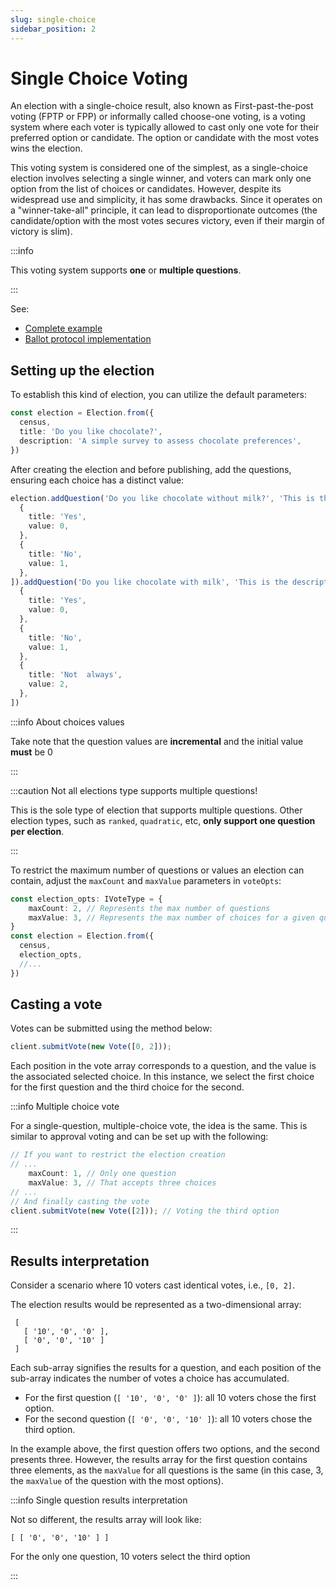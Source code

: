 ```yaml
---
slug: single-choice
sidebar_position: 2
---
```


# Single Choice Voting

An election with a single-choice result, also known as First-past-the-post voting (FPTP or FPP) or informally called
choose-one voting, is a voting system where each voter is typically allowed to cast only one vote for their preferred
option or candidate. The option or candidate with the most votes wins the election.

This voting system is considered one of the simplest, as a single-choice election involves selecting a single winner,
and voters can mark only one option from the list of choices or candidates. However, despite its widespread use and
simplicity, it has some drawbacks. Since it operates on a "winner-take-all" principle, it can lead to disproportionate
outcomes (the candidate/option with the most votes secures victory, even if their margin of victory is slim).

:::info

This voting system supports **one** or **multiple questions**.

:::

See:

- [Complete example](https://github.com/vocdoni/vocdoni-sdk/blob/main/examples/typescript/src/index.ts)
- [Ballot protocol implementation][protocol-single-choice]

## Setting up the election

To establish this kind of election, you can utilize the default parameters:

```ts
const election = Election.from({
  census,
  title: 'Do you like chocolate?',
  description: 'A simple survey to assess chocolate preferences',
})
```

After creating the election and before publishing, add the questions, ensuring each choice has a distinct value:

```ts
election.addQuestion('Do you like chocolate without milk?', 'This is the description', [
  {
    title: 'Yes',
    value: 0,
  },
  {
    title: 'No',
    value: 1,
  },
]).addQuestion('Do you like chocolate with milk', 'This is the description', [
  {
    title: 'Yes',
    value: 0,
  },
  {
    title: 'No',
    value: 1,
  },
  {
    title: 'Not  always',
    value: 2,
  },
])
```

:::info About choices values

Take note that the question values  are **incremental** and the initial value **must** be 0

:::

:::caution Not all elections type supports multiple questions!

This is the sole type of election that supports multiple questions. Other election types, such as `ranked`, `quadratic`,
etc, **only support one question per election**.

:::

To restrict the maximum number of questions or values an election can contain, adjust the `maxCount` and
`maxValue` parameters in `voteOpts`:

```ts
const election_opts: IVoteType = {
    maxCount: 2, // Represents the max number of questions
    maxValue: 3, // Represents the max number of choices for a given question.
}
const election = Election.from({
  census,
  election_opts,
  //...
})
```

## Casting a vote

Votes can be submitted using the method below:

```ts
client.submitVote(new Vote([0, 2]));
```

Each position in the vote array corresponds to a question, and the value is the associated selected choice. In this
instance, we select the first choice for the first question and the third choice for the second.

:::info Multiple choice vote

For a single-question, multiple-choice vote, the idea is the same. This is similar to approval voting and can be set up with the following:

```ts
// If you want to restrict the election creation
// ...
    maxCount: 1, // Only one question
    maxValue: 3, // That accepts three choices
// ...
// And finally casting the vote
client.submitVote(new Vote([2])); // Voting the third option
```

:::

## Results interpretation

Consider a scenario where 10 voters cast identical votes, i.e., `[0, 2]`.

The election results would be represented as a two-dimensional array:

```
 [
   [ '10', '0', '0' ],
   [ '0', '0', '10' ]
 ]
```

Each sub-array signifies the results for a question, and each position of the sub-array indicates the number of votes a
choice has accumulated.

- For the first question (`[ '10', '0', '0' ]`): all 10 voters chose the first option.
- For the second question (`[ '0', '0', '10' ]`): all 10 voters chose the third option.

In the example above, the first question offers two options, and the second presents three. However, the results array
for the first question contains three elements, as the `maxValue` for all questions is the same (in this case, 3, the
`maxValue` of the question with the most options).

:::info Single question results interpretation

Not so different, the results array will look like:

```
[ [ '0', '0', '10' ] ]
```

For the only one question, 10 voters select the third option

:::

[protocol-single-choice]: /protocol/ballot-protocol#single-choice